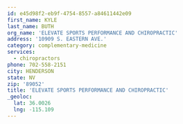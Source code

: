 ```yaml
---
id: e45d98f2-eb9f-4754-8557-a84611442e09
first_name: KYLE
last_name: BUTH
org_name: 'ELEVATE SPORTS PERFORMANCE AND CHIROPRACTIC'
address: '10909 S. EASTERN AVE.'
category: complementary-medicine
services:
  - chiropractors
phone: 702-558-2151
city: HENDERSON
state: NV
zip: '89052'
title: 'ELEVATE SPORTS PERFORMANCE AND CHIROPRACTIC'
_geoloc:
  lat: 36.0026
  lng: -115.109
---
```

